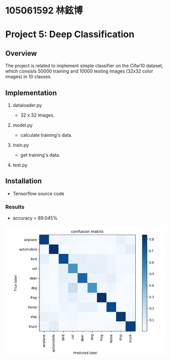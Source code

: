 # 105061592 林鉉博
# Project 5: Deep Classification


## Overview
The project is related to implement simple classifier on the Cifar10 dataset, which consists 50000 training and 10000 testing images (32x32 color images) in 10 classes.


## Implementation
1. dataloader.py 
	* 32 x 32 images.
	
2. model.py
	* calculate training's data.
	
3. train.py
	* get training's data.
	
4. test.py

## Installation
* Tensorflow source code

### Results
  * accuracy = 89.045%
   
   <div align="center">
	<img src="Confusion_matrix.png">
   </div>


